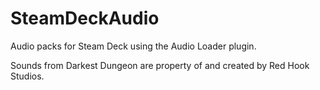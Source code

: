 # SteamDeckAudio
Audio packs for Steam Deck using the Audio Loader plugin.

Sounds from Darkest Dungeon are property of and created by Red Hook Studios.
